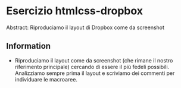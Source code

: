 Esercizio htmlcss-dropbox
===
Abstract: Riproduciamo il layout di Dropbox come da screenshot
## Information
- Riproduciamo il layout come da screenshot (che rimane il nostro riferimento principale) cercando di essere il più fedeli possibili.
Analizziamo sempre prima il layout e scriviamo dei commenti per individuare le macroaree.

